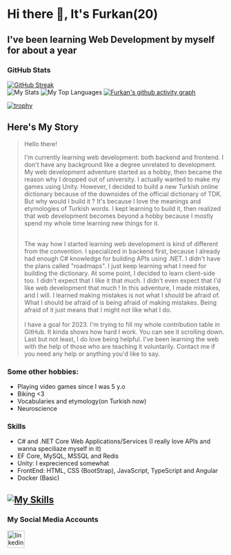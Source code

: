 # Hi there 👋, It's Furkan(20)
## I've been learning Web Development by myself for about a year
### GitHub Stats
[![GitHub Streak](https://streak-stats.demolab.com?user=4furki4&theme=dark&hide_border=true&border_radius=20)](https://git.io/streak-stats)\
![My Stats](https://github-readme-stats-git-masterrstaa-rickstaa.vercel.app/api?username=4furki4&show_icons=true&theme=radical&line_height=30&card_width=300px&hide=prs,contribs&custom_title=Furkan%27s%20Github%20Stats&count_private=true&hide_border=true&border_radius=20)
![My Top Languages](https://github-readme-stats-git-masterrstaa-rickstaa.vercel.app/api/top-langs/?username=4furki4&layout=compact&theme=radical&langs_count=6&hide_border=true&border_radius=20)
[![Furkan's github activity graph](https://github-readme-activity-graph.cyclic.app/graph?username=4furki4&theme=github-compact&hide_border=true&radius=16&bg_color=151515&custom_title=My%20Activity%20Graph%20^_^&title_color=26a641)](https://github.com/ashutosh00710/github-readme-activity-graph)

[![trophy](https://github-profile-trophy.vercel.app/?username=4furki4&theme=gruvbox&margin-w=100)](https://github.com/ryo-ma/github-profile-trophy)

## Here's My Story
>Hello there!
>
>I'm currently learning web development: both backend and frontend. I don't have any background like a degree unrelated to development. My web development adventure started as a hobby, then became the reason why I dropped out of university. I actually wanted to make my games using Unity. However, I decided to build a new Turkish online dictionary because of the downsides of the official dictionary of TDK. But why would I build it ? It's because I love the meanings and etymologies of Turkish words. I kept learning to build it, then realized that web development becomes beyond a hobby because I mostly spend my whole time learning new things for it.
>
> \
The way how I started learning web development is kind of different from the convention. I specialized in backend first, because I already had enough C# knowledge for building APIs using .NET. I didn't have the plans called "roadmaps". I just keep learning what I need for building the dictionary. At some point, I decided to learn client-side too. I didn't expect that I like it that much. I didn't even expect that I'd like web development that much !
In this adventure, I made mistakes, and I will. I learned making mistakes is not what I should be afraid of. What I should be afraid of is being afraid of making mistakes. Being afraid of it just means that I might not like what I do. \
\
I have a goal for 2023. I'm trying to fill my whole contribution table in GitHub. It kinda shows how hard I work. You can see it scrolling down.
Last but not least, I do love being helpful. I've been learning the web with the help of those who are teaching it voluntarily. Contact me if you need any help or anything you'd like to say.

### Some other hobbies: 
* Playing video games since I was 5 y.o
* Biking <3 
* Vocabularies and etymology(on Turkish now)
* Neuroscience

### Skills
- C# and .NET Core Web Applications/Services (I really love APIs and wanna speciliaze myself in it)
- EF Core, MySQL, MSSQL and Redis
- Unity: I exprecienced somewhat 
- FrontEnd: HTML, CSS (BootStrap), JavaScript, TypeScript and Angular
- Docker (Basic)

[![My Skills](https://skillicons.dev/icons?i=cs,net,angular,ts,js,jquery,html,css,bootstrap,tailwind,docker,redis,mysql,unity)](https://skillicons.dev)
--------------------------------
### My Social Media Accounts

[<img src='https://skillicons.dev/icons?i=linkedin' alt='linkedin' height='40'>](https://www.linkedin.com/in/4furkancengiz4/)
